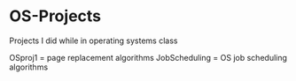 # OS-Projects
Projects I did while in operating systems class

OSproj1 = page replacement algorithms
JobScheduling = OS job scheduling algorithms
